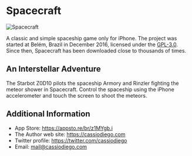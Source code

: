 # Spacecraft

![Spacecraft](https://github.com/cassiodiego/ios-game-spacecraft/workflows/spacecraft-ios/badge.svg)

A classic and simple spaceship game only for iPhone. The project was started at Belém, Brazil in December 2016, licensed under the [GPL-3.0](LICENSE). Since then, Spacecraft has been downloaded close to thousands of times.

## An Interstellar Adventure
The Starbot Z0D10 pilots the spaceship Armory and Rinzler fighting the meteor shower in Spacecraft. Control the spaceship using the iPhone accelerometer and touch the screen to shoot the meteors.

## Additional Information
- App Store: https://appsto.re/br/z1MYgb.i
- The Author web site: https://cassiodiego.com
- Twitter profile: https://twitter.com/cassiodiego
- Email: mail@cassiodiego.com

